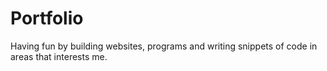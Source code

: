 # Portfolio

Having fun by building websites, programs and writing snippets of code in areas that interests me. 

